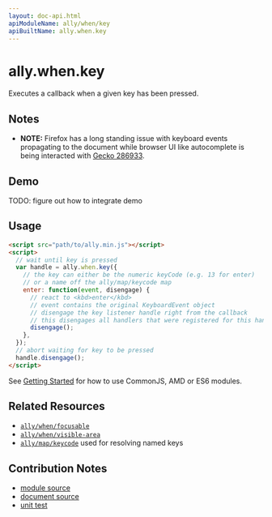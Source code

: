```yaml
---
layout: doc-api.html
apiModuleName: ally/when/key
apiBuiltName: ally.when.key
---
```


# ally.when.key

Executes a callback when a given key has been pressed.


## Notes

* **NOTE:** Firefox has a long standing issue with keyboard events propagating to the document while browser UI like autocomplete is being interacted with [Gecko 286933](https://bugzilla.mozilla.org/show_bug.cgi?id=286933).


## Demo

TODO: figure out how to integrate demo


## Usage

```html
<script src="path/to/ally.min.js"></script>
<script>
  // wait until key is pressed
  var handle = ally.when.key({
    // the key can either be the numeric keyCode (e.g. 13 for enter)
    // or a name off the ally/map/keycode map
    enter: function(event, disengage) {
      // react to <kbd>enter</kbd>
      // event contains the original KeyboardEvent object
      // disengage the key listener handle right from the callback
      // this disengages all handlers that were registered for this handle
      disengage();
    },
  });
  // abort waiting for key to be pressed
  handle.disengage();
</script>
```

See [Getting Started](../../getting-started.md) for how to use CommonJS, AMD or ES6 modules.


## Related Resources

* [`ally/when/focusable`](focusable.md)
* [`ally/when/visible-area`](visible-area.md)
* [`ally/map/keycode`](../map/keycode.md) used for resolving named keys


## Contribution Notes

* [module source](https://github.com/medialize/ally.js/blob/master/src/when/key.js)
* [document source](https://github.com/medialize/ally.js/blob/master/docs/api/when/key.md)
* [unit test](https://github.com/medialize/ally.js/blob/master/test/unit/when.key.test.js)


